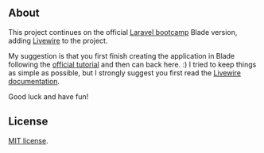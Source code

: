 ## About

This project continues on the official [Laravel bootcamp](https://bootcamp.laravel.com/blade/installation) Blade version, adding [Livewire](https://laravel-livewire.com/) to the project.

My suggestion is that you first finish creating the application in Blade following the [official tutorial](https://bootcamp.laravel.com/blade/installation) and then can back here. :) I tried to keep things as simple as possible, but I strongly suggest you first read the [Livewire documentation](https://laravel-livewire.com/docs/2.x/quickstart).

Good luck and have fun!

## License

[MIT license](https://opensource.org/licenses/MIT).
